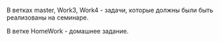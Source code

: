В ветках master, Work3, Work4 - задачи, которые должны были быть реализованы на семинаре.

В ветке HomeWork - домашнее задание.

